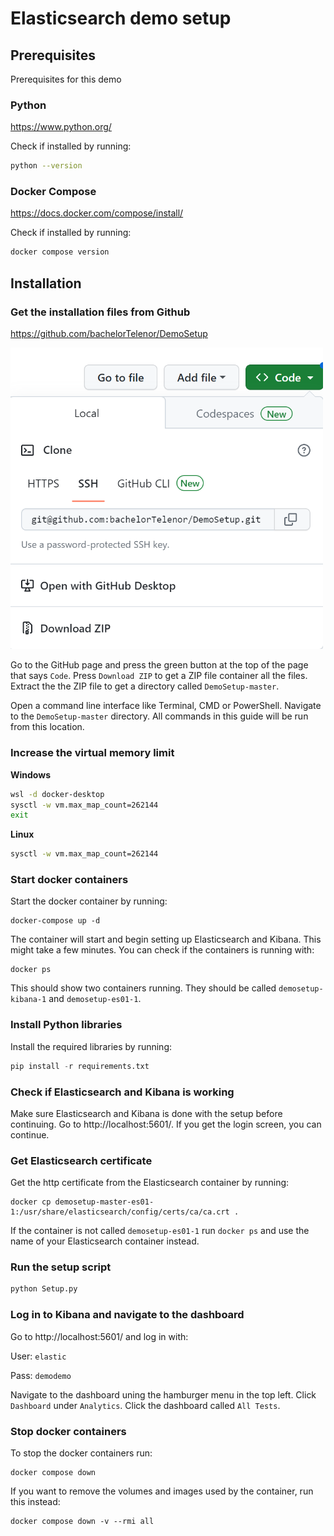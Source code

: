 # Elasticsearch demo setup

## Prerequisites
Prerequisites for this demo

### Python
https://www.python.org/

Check if installed by running:
```sh
python --version
```
### Docker Compose
https://docs.docker.com/compose/install/

Check if installed by running:
```sh
docker compose version
```

## Installation
### Get the installation files from Github
https://github.com/bachelorTelenor/DemoSetup

<img src="img/gitClone.png" width=500>

Go to the GitHub page and press the green button at the top of the page that says ```Code```. Press ```Download ZIP``` to get a ZIP file container all the files. Extract the the ZIP file to get a directory called ```DemoSetup-master```.

Open a command line interface like Terminal, CMD or PowerShell. Navigate to the ```DemoSetup-master``` directory. All commands in this guide will be run from this location. 

### Increase the virtual memory limit

**Windows**
```sh
wsl -d docker-desktop
sysctl -w vm.max_map_count=262144
exit
```

**Linux**
```sh
sysctl -w vm.max_map_count=262144
```

### Start docker containers
Start the docker container by running:
```docker
docker-compose up -d
```
The container will start and begin setting up Elasticsearch and Kibana. This might take a few minutes. You can check if the containers is running with:
```docker
docker ps
```
This should show two containers running. They should be called ```demosetup-kibana-1``` and ```demosetup-es01-1```. 

### Install Python libraries

Install the required libraries by running: 
```py
pip install -r requirements.txt
```

### Check if Elasticsearch and Kibana is working
Make sure Elasticsearch and Kibana is done with the setup before continuing. Go to http://localhost:5601/. If you get the login screen, you can continue. 

### Get Elasticsearch certificate
Get the http certificate from the Elasticsearch container by running:
```docker
docker cp demosetup-master-es01-1:/usr/share/elasticsearch/config/certs/ca/ca.crt .
```
If the container is not called ```demosetup-es01-1``` run ```docker ps``` and use the name of your Elasticsearch container instead.

### Run the setup script
```py
python Setup.py
```

### Log in to Kibana and navigate to the dashboard
Go to http://localhost:5601/ and log in with:

User: ``elastic``

Pass: ``demodemo``

Navigate to the dashboard uning the hamburger menu in the top left. Click ``Dashboard`` under ``Analytics``. Click the dashboard called ``All Tests``.

### Stop docker containers
To stop the docker containers run:
```docker
docker compose down
```
If you want to remove the volumes and images used by the container, run this instead:
```docker
docker compose down -v --rmi all
```